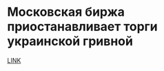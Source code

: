 # Московская биржа приостанавливает торги украинской гривной



[LINK](https://varlamov.ru/2519528.html)